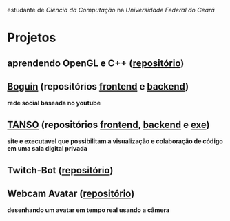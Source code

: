 

estudante de *Ciência da Computação* na *Universidade Federal do Ceará*

# Projetos

## aprendendo OpenGL e C++ ([repositório](https://github.com/grefano/opengl)) 

## [Boguin](https://boguin.vercel.app) (repositórios [frontend](https://github.com/grefano/boguin) e [backend](https://github.com/grefano/server-boguin))
**rede social baseada no youtube**

## [TANSO](https://tanso.vercel.app/) (repositórios [frontend](https://github.com/grefano/autograde-frontend), [backend](https://github.com/grefano/autograde-backend) e [exe](https://github.com/grefano/autograde-exe))
**site e executavel que possibilitam a visualização e colaboração de código em uma sala digital privada**

## Twitch-Bot ([repositório](https://github.com/grefano/twitch-bot))

## Webcam Avatar ([repositório](https://github.com/grefano/webcam))
**desenhando um avatar em tempo real usando a câmera**
